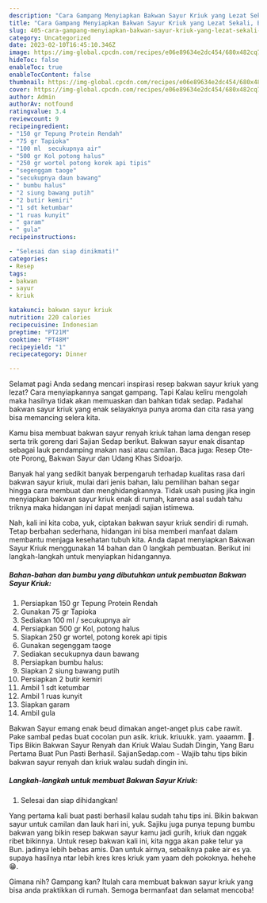 ```yaml
---
description: "Cara Gampang Menyiapkan Bakwan Sayur Kriuk yang Lezat Sekali, Buat Buka Puasa Bisa Manjain Lidah"
title: "Cara Gampang Menyiapkan Bakwan Sayur Kriuk yang Lezat Sekali, Buat Buka Puasa Bisa Manjain Lidah"
slug: 405-cara-gampang-menyiapkan-bakwan-sayur-kriuk-yang-lezat-sekali-buat-buka-puasa-bisa-manjain-lidah
category: Uncategorized
date: 2023-02-10T16:45:10.346Z
image: https://img-global.cpcdn.com/recipes/e06e89634e2dc454/680x482cq70/bakwan-sayur-kriuk-foto-resep-utama.jpg
hideToc: false
enableToc: true
enableTocContent: false
thumbnail: https://img-global.cpcdn.com/recipes/e06e89634e2dc454/680x482cq70/bakwan-sayur-kriuk-foto-resep-utama.jpg
cover: https://img-global.cpcdn.com/recipes/e06e89634e2dc454/680x482cq70/bakwan-sayur-kriuk-foto-resep-utama.jpg
author: Admin
authorAv: notfound
ratingvalue: 3.4
reviewcount: 9
recipeingredient:
- "150 gr Tepung Protein Rendah"
- "75 gr Tapioka"
- "100 ml  secukupnya air"
- "500 gr Kol potong halus"
- "250 gr wortel potong korek api tipis"
- "segenggam taoge"
- "secukupnya daun bawang"
- " bumbu halus"
- "2 siung bawang putih"
- "2 butir kemiri"
- "1 sdt ketumbar"
- "1 ruas kunyit"
- " garam"
- " gula"
recipeinstructions:

- "Selesai dan siap dinikmati!"
categories:
- Resep
tags:
- bakwan
- sayur
- kriuk

katakunci: bakwan sayur kriuk 
nutrition: 220 calories
recipecuisine: Indonesian
preptime: "PT21M"
cooktime: "PT48M"
recipeyield: "1"
recipecategory: Dinner

---
```



Selamat pagi Anda sedang mencari inspirasi resep bakwan sayur kriuk yang lezat? Cara menyiapkannya sangat gampang. Tapi Kalau keliru mengolah maka hasilnya tidak akan memuaskan dan bahkan tidak sedap. Padahal bakwan sayur kriuk yang enak selayaknya punya aroma dan cita rasa yang bisa memancing selera kita.


Kamu bisa membuat bakwan sayur renyah kriuk tahan lama dengan resep serta trik goreng dari Sajian Sedap berikut. Bakwan sayur enak disantap sebagai lauk pendamping makan nasi atau camilan. Baca juga: Resep Ote-ote Porong, Bakwan Sayur dan Udang Khas Sidoarjo.

Banyak hal yang sedikit banyak berpengaruh terhadap kualitas rasa dari bakwan sayur kriuk, mulai dari jenis bahan, lalu pemilihan bahan segar hingga cara membuat dan menghidangkannya. Tidak usah pusing jika ingin menyiapkan bakwan sayur kriuk enak di rumah, karena asal sudah tahu triknya maka hidangan ini dapat menjadi sajian istimewa.


Nah, kali ini kita coba, yuk, ciptakan bakwan sayur kriuk sendiri di rumah. Tetap berbahan sederhana, hidangan ini bisa memberi manfaat dalam membantu menjaga kesehatan tubuh kita. Anda dapat menyiapkan Bakwan Sayur Kriuk menggunakan 14 bahan dan 0 langkah pembuatan. Berikut ini langkah-langkah untuk menyiapkan hidangannya.

<!--inarticleads1-->

##### Bahan-bahan dan bumbu yang dibutuhkan untuk pembuatan Bakwan Sayur Kriuk:

1. Persiapkan 150 gr Tepung Protein Rendah
1. Gunakan 75 gr Tapioka
1. Sediakan 100 ml / secukupnya air
1. Persiapkan 500 gr Kol, potong halus
1. Siapkan 250 gr wortel, potong korek api tipis
1. Gunakan segenggam taoge
1. Sediakan secukupnya daun bawang
1. Persiapkan  bumbu halus:
1. Siapkan 2 siung bawang putih
1. Persiapkan 2 butir kemiri
1. Ambil 1 sdt ketumbar
1. Ambil 1 ruas kunyit
1. Siapkan  garam
1. Ambil  gula


Bakwan Sayur emang enak beud dimakan anget-anget plus cabe rawit. Pake sambal pedas buat cocolan pun asik. kriuk. kriuukk. yam. yaaamm. 🤤. Tips Bikin Bakwan Sayur Renyah dan Kriuk Walau Sudah Dingin, Yang Baru Pertama Buat Pun Pasti Berhasil. SajianSedap.com - Wajib tahu tips bikin bakwan sayur renyah dan kriuk walau sudah dingin ini. 

<!--inarticleads2-->

##### Langkah-langkah untuk membuat Bakwan Sayur Kriuk:


1. Selesai dan siap dihidangkan!

Yang pertama kali buat pasti berhasil kalau sudah tahu tips ini. Bikin bakwan sayur untuk camilan dan lauk hari ini, yuk. Sajiku juga punya tepung bumbu bakwan yang bikin resep bakwan sayur kamu jadi gurih, kriuk dan nggak ribet bikinnya. Untuk resep bakwan kali ini, kita ngga akan pake telur ya Bun. jadinya lebih bebas amis. Dan untuk airnya, sebaiknya pake air es ya. supaya hasilnya ntar lebih kres kres kriuk yam yaam deh pokoknya. hehehe 😁. 

Gimana nih? Gampang kan? Itulah cara membuat bakwan sayur kriuk yang bisa anda praktikkan di rumah. Semoga bermanfaat dan selamat mencoba!
